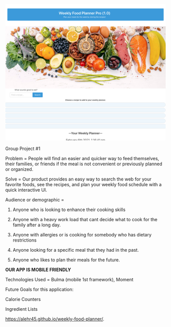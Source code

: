 ![Alt text](/screenshot.png?raw=true "Optional Title")

Group Project #1


Problem  = People will find an easier and quicker way to feed themselves, their families, or friends if the meal is not convenient or previously planned or organized.

Solve =  Our product provides an easy way to search the web for your favorite foods, see the recipes, and plan your weekly food schedule with a quick interactive UI.


Audience or demographic = 

1. Anyone who is looking to enhance their cooking skills

2. Anyone with a heavy work load that cant decide what to cook for the family after a long day.

3. Anyone with allergies or is cooking for somebody who has dietary restrictions

4. Anyone looking for a specific meal that they had in the past.

5. Anyone who likes to plan their meals for the future.


**OUR APP IS MOBILE FRIENDLY**

Technologies Used = 
Bulma (mobile 1st framework), 
Moment

Future Goals for this application:

Calorie Counters

Ingredient Lists


https://alehr45.github.io/weekly-food-planner/.
